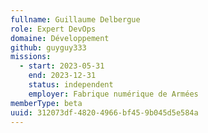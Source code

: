 ```yaml
---
fullname: Guillaume Delbergue
role: Expert DevOps
domaine: Développement
github: guyguy333
missions:
  - start: 2023-05-31
    end: 2023-12-31
    status: independent
    employer: Fabrique numérique de Armées
memberType: beta
uuid: 312073df-4820-4966-bf45-9b045d5e584a
---
```

